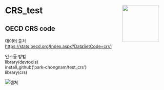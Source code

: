 # CRS_test <img src = {hexSticker_png} width = 120 align = 'right'>
## OECD CRS code 

데이터 출처  
https://stats.oecd.org/Index.aspx?DataSetCode=crs1

인스톨 방법   
library(devtools)  
install_github('park-chongnam/test_crs')  
library(crs)  

![캡처](https://user-images.githubusercontent.com/75156238/100533893-d3f6c400-324c-11eb-875a-2577e624c4f5.JPG)
